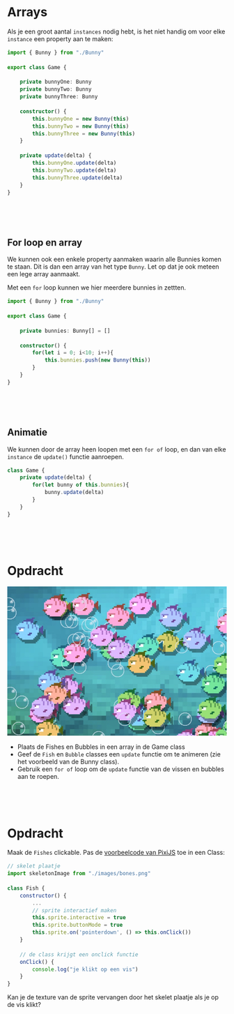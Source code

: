# Arrays

Als je een groot aantal `instances` nodig hebt, is het niet handig om voor elke `instance` een property aan te maken:

```typescript
import { Bunny } from "./Bunny"

export class Game {

    private bunnyOne: Bunny
    private bunnyTwo: Bunny
    private bunnyThree: Bunny

    constructor() {
        this.bunnyOne = new Bunny(this)
        this.bunnyTwo = new Bunny(this)
        this.bunnyThree = new Bunny(this)
    }

    private update(delta) {
        this.bunnyOne.update(delta)
        this.bunnyTwo.update(delta)
        this.bunnyThree.update(delta)
    }
}
```
<br>
<br>
<br>

## For loop en array

We kunnen ook een enkele property aanmaken waarin alle Bunnies komen te staan. Dit is dan een array van het type `Bunny`. Let op dat je ook meteen een lege array aanmaakt.

Met een `for` loop kunnen we hier meerdere bunnies in zettten.

```typescript
import { Bunny } from "./Bunny"

export class Game {

    private bunnies: Bunny[] = []

    constructor() {
        for(let i = 0; i<10; i++){
            this.bunnies.push(new Bunny(this))
        }
    }
}
```
<br>
<br>
<br>

## Animatie

We kunnen door de array heen loopen met een `for of` loop, en dan van elke `instance` de `update()` functie aanroepen.

```typescript
class Game {
    private update(delta) {
        for(let bunny of this.bunnies){
            bunny.update(delta)
        }
    }
}
```

<Br>
<br>
<br>

# Opdracht

![fishes](../week1/opdracht.jpg)

- Plaats de Fishes en Bubbles in een array in de Game class
- Geef de `Fish` en `Bubble` classes een `update` functie om te animeren (zie het voorbeeld van de Bunny class).
- Gebruik een `for of` loop om de `update` functie van de vissen en bubbles aan te roepen. 

<Br>
<br>
<br>

# Opdracht

Maak de `Fishes` clickable. Pas de [voorbeelcode van PixiJS](https://pixijs.io/examples/#/interaction/click.js) toe in een Class:

```javascript
// skelet plaatje
import skeletonImage from "./images/bones.png"

class Fish {
    constructor() {
        ...
        // sprite interactief maken
        this.sprite.interactive = true
        this.sprite.buttonMode = true
        this.sprite.on('pointerdown', () => this.onClick())
    }

    // de class krijgt een onclick functie
    onClick() {
        console.log("je klikt op een vis")
    }
}
```
Kan je de texture van de sprite vervangen door het skelet plaatje als je op de vis klikt?
